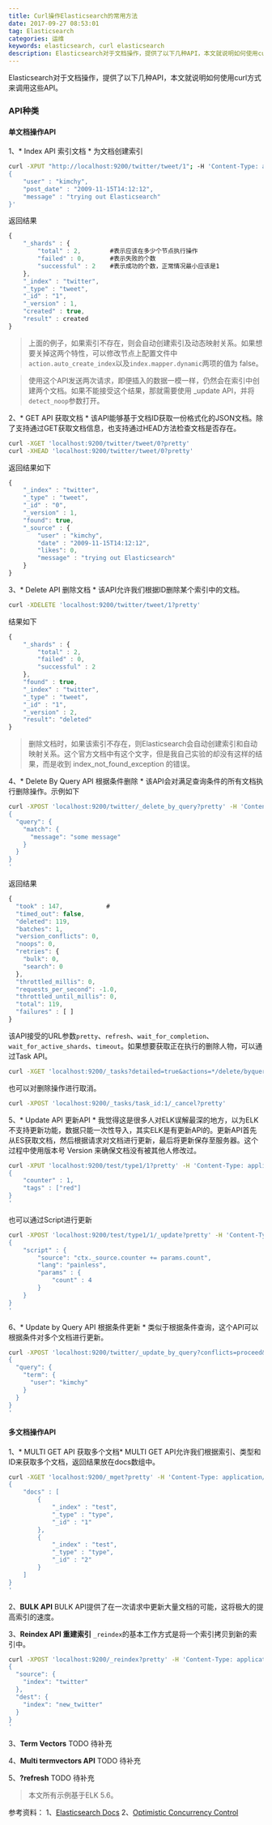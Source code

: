 ```yaml
---
title: Curl操作Elasticsearch的常用方法
date: 2017-09-27 08:53:01
tag: Elasticsearch
categories: 运维
keywords: elasticsearch, curl elasticsearch
description: Elasticsearch对于文档操作，提供了以下几种API，本文就说明如何使用curl方式来调用这些API。
---
```


Elasticsearch对于文档操作，提供了以下几种API，本文就说明如何使用curl方式来调用这些API。

### API种类

#### 单文档操作API
1、* Index API 索引文档 *
为文档创建索引

```bash
curl -XPUT "http://localhost:9200/twitter/tweet/1"; -H 'Content-Type: application/json' -d'
{
    "user" : "kimchy",
    "post_date" : "2009-11-15T14:12:12",
    "message" : "trying out Elasticsearch"
}'
```
返回结果
```javascript
{
    "_shards" : {            
        "total" : 2,        #表示应该在多少个节点执行操作
        "failed" : 0,       #表示失败的个数
        "successful" : 2    #表示成功的个数，正常情况最小应该是1
    },
    "_index" : "twitter",
    "_type" : "tweet",
    "_id" : "1",
    "_version" : 1,
    "created" : true,
    "result" : created
}
```
> 上面的例子，如果索引不存在，则会自动创建索引及动态映射关系。如果想要关掉这两个特性，可以修改节点上配置文件中```action.auto_create_index```以及```index.mapper.dynamic```两项的值为 false。

> 使用这个API发送两次请求，即便插入的数据一模一样，仍然会在索引中创建两个文档。如果不能接受这个结果，那就需要使用 _update API，并将```detect_noop```参数打开。

2、* GET API 获取文档 *
该API能够基于文档ID获取一份格式化的JSON文档。除了支持通过GET获取文档信息，也支持通过HEAD方法检查文档是否存在。
```bash
curl -XGET 'localhost:9200/twitter/tweet/0?pretty'
curl -XHEAD 'localhost:9200/twitter/tweet/0?pretty'
```
返回结果如下
```javascript
{
    "_index" : "twitter",
    "_type" : "tweet",
    "_id" : "0",
    "_version" : 1,
    "found": true,
    "_source" : {
        "user" : "kimchy",
        "date" : "2009-11-15T14:12:12",
        "likes": 0,
        "message" : "trying out Elasticsearch"
    }
}
```
3、* Delete API 删除文档 *
该API允许我们根据ID删除某个索引中的文档。
```bash
curl -XDELETE 'localhost:9200/twitter/tweet/1?pretty'
```
结果如下
```javascript
{
    "_shards" : {
        "total" : 2,
        "failed" : 0,
        "successful" : 2
    },
    "found" : true,
    "_index" : "twitter",
    "_type" : "tweet",
    "_id" : "1",
    "_version" : 2,
    "result": "deleted"
}
```
> 删除文档时，如果该索引不存在，则Elasticsearch会自动创建索引和自动映射关系。这个官方文档中有这个文字，但是我自己实验的却没有这样的结果，而是收到 index_not_found_exception 的错误。

4、* Delete By Query API 根据条件删除 *
该API会对满足查询条件的所有文档执行删除操作。示例如下
```bash
curl -XPOST 'localhost:9200/twitter/_delete_by_query?pretty' -H 'Content-Type: application/json' -d'
{
  "query": { 
    "match": {
      "message": "some message"
    }
  }
}
'
```
返回结果
```javascript
{
  "took" : 147,            #
  "timed_out": false,
  "deleted": 119,
  "batches": 1,
  "version_conflicts": 0,
  "noops": 0,
  "retries": {
    "bulk": 0,
    "search": 0
  },
  "throttled_millis": 0,
  "requests_per_second": -1.0,
  "throttled_until_millis": 0,
  "total": 119,
  "failures" : [ ]
}
```
该API接受的URL参数```pretty```、```refresh```、```wait_for_completion```、```wait_for_active_shards```、```timeout```。如果想要获取正在执行的删除人物，可以通过Task API。
```bash
curl -XGET 'localhost:9200/_tasks?detailed=true&actions=*/delete/byquery&pretty'
```
也可以对删除操作进行取消。
```bash
curl -XPOST 'localhost:9200/_tasks/task_id:1/_cancel?pretty'
```
5、* Update API 更新API *
我觉得这是很多人对ELK误解最深的地方，以为ELK不支持更新功能，数据只能一次性导入，其实ELK是有更新API的。更新API首先从ES获取文档，然后根据请求对文档进行更新，最后将更新保存至服务器。这个过程中使用版本号 Version 来确保文档没有被其他人修改过。
```bash
curl -XPUT 'localhost:9200/test/type1/1?pretty' -H 'Content-Type: application/json' -d'
{
    "counter" : 1,
    "tags" : ["red"]
}
'
```
也可以通过Script进行更新
```bash
curl -XPOST 'localhost:9200/test/type1/1/_update?pretty' -H 'Content-Type: application/json' -d'
{
    "script" : {
        "source": "ctx._source.counter += params.count",
        "lang": "painless",
        "params" : {
            "count" : 4
        }
    }
}
'
```
6、* Update by Query API 根据条件更新 *
类似于根据条件查询，这个API可以根据条件对多个文档进行更新。
```bash
curl -XPOST 'localhost:9200/twitter/_update_by_query?conflicts=proceed&pretty' -H 'Content-Type: application/json' -d'
{
  "query": { 
    "term": {
      "user": "kimchy"
    }
  }
}
'
```

#### 多文档操作API
1、* MULTI GET API 获取多个文档*
MULTI GET API允许我们根据索引、类型和ID来获取多个文档，返回结果放在docs数组中。
```bash
curl -XGET 'localhost:9200/_mget?pretty' -H 'Content-Type: application/json' -d'
{
    "docs" : [
        {
            "_index" : "test",
            "_type" : "type",
            "_id" : "1"
        },
        {
            "_index" : "test",
            "_type" : "type",
            "_id" : "2"
        }
    ]
}
'
```
2、**BULK API**
BULK API提供了在一次请求中更新大量文档的可能，这将极大的提高索引的速度。

3、**Reindex API 重建索引**
```_reindex```的基本工作方式是将一个索引拷贝到新的索引中。

```bash
curl -XPOST 'localhost:9200/_reindex?pretty' -H 'Content-Type: application/json' -d'
{
  "source": {
    "index": "twitter"
  },
  "dest": {
    "index": "new_twitter"
  }
}
'
```
3、**Term Vectors**
TODO 待补充

4、**Multi termvectors API**
TODO 待补充

5、**?refresh**
TODO 待补充

> 本文所有示例基于ELK 5.6。


参考资料：
1、[Elasticsearch Docs](https://www.elastic.co/guide/en/elasticsearch/reference/current/docs-index_.html)
2、[Optimistic Concurrency Control](https://en.wikipedia.org/wiki/Optimistic_concurrency_control)












